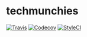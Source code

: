 # techmunchies

[![Travis](https://img.shields.io/travis/mariolopjr/techmunchies/master.svg?style=flat-square)](https://travis-ci.org/mariolopjr/techmunchies)
[![Codecov](https://img.shields.io/codecov/c/github/mariolopjr/techmunchies/master.svg?style=flat-square)](https://codecov.io/gh/mariolopjr/techmunchies)
[![StyleCI](https://styleci.io/repos/102747848/shield?branch=master&style=flat-square)](https://styleci.io/repos/102747848)
